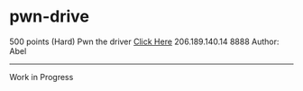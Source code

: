 # pwn-drive

500 points (Hard)
Pwn the driver
[Click Here](https://mega.nz/file/JvwAyQwa#32kB7auRSw5RkXNwa8E-HCwaCMRlATyFxsG8LfJRiX8)
206.189.140.14 8888
Author: Abel

---

Work in Progress
